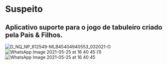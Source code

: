 

# Suspeito
## Aplicativo suporte para o jogo de tabuleiro criado pela Pais & Filhos.

![D_NQ_NP_612549-MLB45404940553_032021-O](https://user-images.githubusercontent.com/43748428/119557243-4d8fea80-bd76-11eb-8e63-42a4e32597b6.jpg)
![WhatsApp Image 2021-05-25 at 16 40 45 (1)](https://user-images.githubusercontent.com/43748428/119558646-07d42180-bd78-11eb-8319-a4176cbdd1d7.jpeg)
![WhatsApp Image 2021-05-25 at 16 40 45](https://user-images.githubusercontent.com/43748428/119558649-099de500-bd78-11eb-90f9-53afcbcd8735.jpeg)
